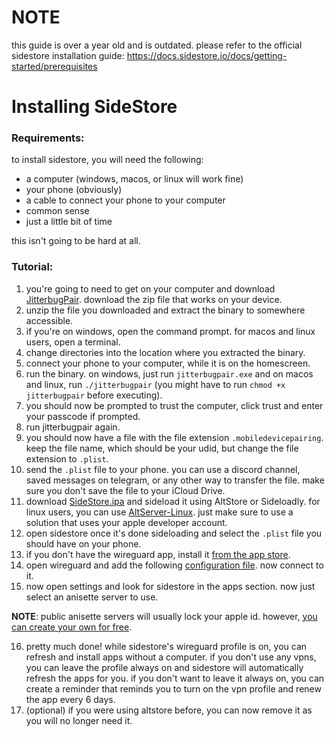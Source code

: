 # NOTE
this guide is over a year old and is outdated. please refer to the official sidestore installation guide: https://docs.sidestore.io/docs/getting-started/prerequisites

# Installing SideStore

### Requirements:
to install sidestore, you will need the following:

- a computer (windows, macos, or linux will work fine)
- your phone (obviously)
- a cable to connect your phone to your computer
- common sense
- just a little bit of time

this isn't going to be hard at all.

### Tutorial:
1. you're going to need to get on your computer and download [JitterbugPair](https://github.com/osy/Jitterbug/releases/latest). download the zip file that works on your device.
2. unzip the file you downloaded and extract the binary to somewhere accessible.
3. if you're on windows, open the command prompt. for macos and linux users, open a terminal.
4. change directories into the location where you extracted the binary.
5. connect your phone to your computer, while it is on the homescreen.
6. run the binary. on windows, just run `jitterbugpair.exe` and on macos and linux, run `./jitterbugpair` (you might have to run `chmod +x jitterbugpair` before executing).
7. you should now be prompted to trust the computer, click trust and enter your passcode if prompted.
8. run jitterbugpair again.
9. you should now have a file with the file extension `.mobiledevicepairing`. keep the file name, which should be your udid, but change the file extension to `.plist`.
10. send the `.plist` file to your phone. you can use a discord channel, saved messages on telegram, or any other way to transfer the file. make sure you don't save the file to your iCloud Drive.
11. download [SideStore.ipa](https://github.com/SideStore/SideStore/releases/latest/download/SideStore.ipa) and sideload it using AltStore or Sideloadly. for linux users, you can use [AltServer-Linux](https://github.com/NyaMisty/AltServer-Linux). just make sure to use a solution that uses your apple developer account.
12. open sidestore once it's done sideloading and select the `.plist` file you should have on your phone.
13. if you don't have the wireguard app, install it [from the app store](https://apps.apple.com/us/app/wireguard/id1441195209).
14. open wireguard and add the following [configuration file](https://github.com/SideStore/SideStore/releases/download/0.1.1/SideStore.conf). now connect to it.
15. now open settings and look for sidestore in the apps section. now just select an anisette server to use.

**NOTE**: public anisette servers will usually lock your apple id. however, [you can create your own for free](https://wiki.sidestore.io/guides/custom-anisette.html#deploy-on-render).

16. pretty much done! while sidestore's wireguard profile is on, you can refresh and install apps without a computer. if you don't use any vpns, you can leave the profile always on and sidestore will automatically refresh the apps for you. if you don't want to leave it always on, you can create a reminder that reminds you to turn on the vpn profile and renew the app every 6 days.
17. (optional) if you were using altstore before, you can now remove it as you will no longer need it.
